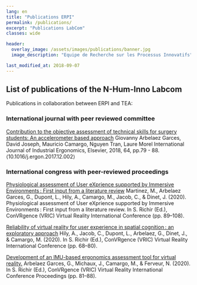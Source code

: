```yaml
---
lang: en
title: "Publications ERPI"
permalink: /publications/
excerpt: "Publications LabCom"
classes: wide

header:
  overlay_image: /assets/images/publications/banner.jpg  
  image_description: "Equipe de Recherche sur les Processus Innovatifs"

last_modified_at: 2018-09-07
---
```



## List of publications of the N-Hum-Inno Labcom

Publications in collaboration between ERPI and TEA:

### International journal with peer reviewed committee
[Contribution to the objective assessment of technical skills for surgery students: An accelerometer based approach](https://www.sciencedirect.com/science/article/abs/pii/S0169814117303244?via%3Dihub)
Giovanny Arbelaez Garces, David Joseph, Mauricio Camargo, Nguyen Tran, Laure Morel
International Journal of Industrial Ergonomics, Elsevier, 2018, 64, pp.79 - 88. ⟨10.1016/j.ergon.2017.12.002⟩

### International congress with peer-reviewed proceedings
[Physiological assessment of User eXprience supported by Immersive Environments : First input from a literature review](https://doi.org/10.20870/IJVR.2020..3316)
Martinez, M., Arbelaez Garces, G., Dupont, L., Hily, A., Camargo, M., Jacob, C., & Dinet, J. (2020). Physiological assessment of User eXprience supported by Immersive Environments : First input from a literature review. In S. Richir (Ed.), ConVRgence (VRIC) Virtual Reality International Conference (pp. 89–108). 

[Reliability of virtual reality for user experience in spatial cognition : an exploratory approach](https://doi.org/10.20870/IJVR.2020..3316)
Hily, A., Jacob, C., Dupont, L., Arbelaez, G., Dinet, J., & Camargo, M. (2020). In S. Richir (Ed.), ConVRgence (VRIC) Virtual Reality International Conference (pp. 68–80). 

[Development of an IMU-based ergonomics assessment tool for virtual reality.](https://doi.org/10.20870/IJVR.2020...3316)
Arbelaez Garces, G., Michaux, J., Camargo, M., & Ferveur, N. (2020).  In S. Richir (Ed.), ConVRgence (VRIC) Virtual Reality International Conference Proceedings (pp. 81–88). 
